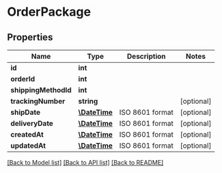 # OrderPackage

## Properties
Name | Type | Description | Notes
------------ | ------------- | ------------- | -------------
**id** | **int** |  | 
**orderId** | **int** |  | 
**shippingMethodId** | **int** |  | 
**trackingNumber** | **string** |  | [optional] 
**shipDate** | [**\DateTime**](\DateTime.md) | ISO 8601 format | [optional] 
**deliveryDate** | [**\DateTime**](\DateTime.md) | ISO 8601 format | [optional] 
**createdAt** | [**\DateTime**](\DateTime.md) | ISO 8601 format | [optional] 
**updatedAt** | [**\DateTime**](\DateTime.md) | ISO 8601 format | [optional] 

[[Back to Model list]](../README.md#documentation-for-models) [[Back to API list]](../README.md#documentation-for-api-endpoints) [[Back to README]](../README.md)


